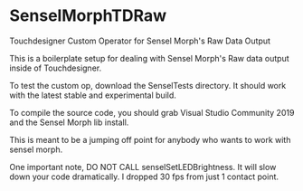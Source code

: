 # SenselMorphTDRaw
Touchdesigner Custom Operator for Sensel Morph's Raw Data Output


This is a boilerplate setup for dealing with Sensel Morph's Raw data output inside of Touchdesigner.

To test the custom op, download the SenselTests directory. It should work with the latest stable and experimental build. 


To compile the source code, you should grab Visual Studio Community 2019 and the Sensel Morph lib install. 

This is meant to be a jumping off point for anybody who wants to work with sensel morph.

One important note, DO NOT CALL senselSetLEDBrightness. It will slow down your code dramatically. I dropped 30 fps from just 1 contact point.
